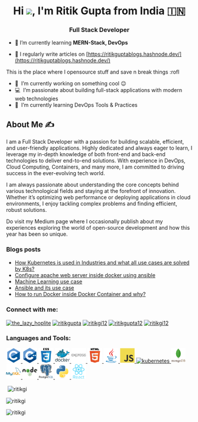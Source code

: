 <h1 align="center">Hi <img src="https://github.com/TheDudeThatCode/TheDudeThatCode/blob/master/Assets/Hi.gif" width="29px">, I'm Ritik Gupta from India 🇮🇳</h1>
<!-- <h3 align="center">The DevOps Guy who ♥ automating stuff</h3> -->
<h3 align="center">Full Stack Developer</h3>

- 🌱 I’m currently learning **MERN-Stack, DevOps**

- 📝 I regularly write articles on [https://ritikguptablogs.hashnode.dev/](https://ritikguptablogs.hashnode.dev/)

This is the place where I opensource stuff and save n break things :rofl

- 🔭 &nbsp;I’m currently working on something cool :wink:
- 💻 &nbsp;I’m passionate about building full-stack applications with modern web technologies
- 🌱 &nbsp;I’m currently learning DevOps Tools & Practices



## About Me ✍
<div>
 <p>
   I am a Full Stack Developer with a passion for building scalable, efficient, and user-friendly applications. Highly dedicated and always eager to learn, I leverage my in-depth knowledge of both front-end and back-end technologies to deliver end-to-end solutions. With experience in DevOps, Cloud Computing, Containers, and many more, I am committed to driving success in the ever-evolving tech world.
   
I am always passionate about understanding the core concepts behind various technological fields and staying at the forefront of innovation. Whether it’s optimizing web performance or deploying applications in cloud environments, I enjoy tackling complex problems and finding efficient, robust solutions.

Do visit my Medium page where I occasionally publish about my experiences exploring the world of open-source development and how this year has been so unique. 

</h4>
</div>

### Blogs posts
<!-- BLOG-POST-LIST:START -->
- [How Kubernetes is used in Industries and what all use cases are solved by K8s?](https://ritik-gupta.medium.com/how-kubernetes-is-used-in-industries-and-what-all-use-cases-are-solved-by-k8s-3c41a14a5e33?source=rss-2f514cb79f99------2)
- [Configure apache web server inside docker using ansible](https://ritik-gupta.medium.com/configure-apache-web-server-inside-docker-using-ansible-2a259dcb57ab?source=rss-2f514cb79f99------2)
- [Machine Learning use case](https://ritik-gupta.medium.com/machine-learning-use-case-97538547ae97?source=rss-2f514cb79f99------2)
- [Ansible and its use case](https://ritik-gupta.medium.com/ansible-and-its-use-case-3832a93cdd84?source=rss-2f514cb79f99------2)
- [How to run Docker inside Docker Container and why?](https://ritik-gupta.medium.com/how-to-run-docker-inside-docker-container-and-why-a891b15b225f?source=rss-2f514cb79f99------2)
<!-- BLOG-POST-LIST:END -->


<h3 align="left">Connect with me:</h3>
<p align="left">
<a href="https://instagram.com/the_lazy_hoplite" target="blank"><img align="center" src="https://raw.githubusercontent.com/rahuldkjain/github-profile-readme-generator/master/src/images/icons/Social/instagram.svg" alt="the_lazy_hoplite" height="30" width="40" /></a>
<a href="https://hashnode.com/@Ritikgupta" target="blank"><img align="center" src="https://raw.githubusercontent.com/rahuldkjain/github-profile-readme-generator/master/src/images/icons/Social/hashnode.svg" alt="ritikgupta" height="30" width="40" /></a>
<a href="https://www.hackerrank.com/ritikgi12" target="blank"><img align="center" src="https://raw.githubusercontent.com/rahuldkjain/github-profile-readme-generator/master/src/images/icons/Social/hackerrank.svg" alt="ritikgi12" height="30" width="40" /></a>
<a href="https://www.leetcode.com/ritikgupta12" target="blank"><img align="center" src="https://raw.githubusercontent.com/rahuldkjain/github-profile-readme-generator/master/src/images/icons/Social/leet-code.svg" alt="ritikgupta12" height="30" width="40" /></a>
<a href="https://auth.geeksforgeeks.org/user/ritikgi12" target="blank"><img align="center" src="https://raw.githubusercontent.com/rahuldkjain/github-profile-readme-generator/master/src/images/icons/Social/geeks-for-geeks.svg" alt="ritikgi12" height="30" width="40" /></a>
</p>

<h3 align="left">Languages and Tools:</h3>
<p align="left"> <a href="https://www.cprogramming.com/" target="_blank" rel="noreferrer"> <img src="https://raw.githubusercontent.com/devicons/devicon/master/icons/c/c-original.svg" alt="c" width="40" height="40"/> </a> <a href="https://www.w3schools.com/cpp/" target="_blank" rel="noreferrer"> <img src="https://raw.githubusercontent.com/devicons/devicon/master/icons/cplusplus/cplusplus-original.svg" alt="cplusplus" width="40" height="40"/> </a> <a href="https://www.w3schools.com/css/" target="_blank" rel="noreferrer"> <img src="https://raw.githubusercontent.com/devicons/devicon/master/icons/css3/css3-original-wordmark.svg" alt="css3" width="40" height="40"/> </a> <a href="https://www.docker.com/" target="_blank" rel="noreferrer"> <img src="https://raw.githubusercontent.com/devicons/devicon/master/icons/docker/docker-original-wordmark.svg" alt="docker" width="40" height="40"/> </a> <a href="https://expressjs.com" target="_blank" rel="noreferrer"> <img src="https://raw.githubusercontent.com/devicons/devicon/master/icons/express/express-original-wordmark.svg" alt="express" width="40" height="40"/> </a> <a href="https://www.w3.org/html/" target="_blank" rel="noreferrer"> <img src="https://raw.githubusercontent.com/devicons/devicon/master/icons/html5/html5-original-wordmark.svg" alt="html5" width="40" height="40"/> </a> <a href="https://www.java.com" target="_blank" rel="noreferrer"> <img src="https://raw.githubusercontent.com/devicons/devicon/master/icons/java/java-original.svg" alt="java" width="40" height="40"/> </a> <a href="https://developer.mozilla.org/en-US/docs/Web/JavaScript" target="_blank" rel="noreferrer"> <img src="https://raw.githubusercontent.com/devicons/devicon/master/icons/javascript/javascript-original.svg" alt="javascript" width="40" height="40"/> </a> <a href="https://kubernetes.io" target="_blank" rel="noreferrer"> <img src="https://www.vectorlogo.zone/logos/kubernetes/kubernetes-icon.svg" alt="kubernetes" width="40" height="40"/> </a> <a href="https://www.mongodb.com/" target="_blank" rel="noreferrer"> <img src="https://raw.githubusercontent.com/devicons/devicon/master/icons/mongodb/mongodb-original-wordmark.svg" alt="mongodb" width="40" height="40"/> </a> <a href="https://www.mysql.com/" target="_blank" rel="noreferrer"> <img src="https://raw.githubusercontent.com/devicons/devicon/master/icons/mysql/mysql-original-wordmark.svg" alt="mysql" width="40" height="40"/> </a> <a href="https://nodejs.org" target="_blank" rel="noreferrer"> <img src="https://raw.githubusercontent.com/devicons/devicon/master/icons/nodejs/nodejs-original-wordmark.svg" alt="nodejs" width="40" height="40"/> </a> <a href="https://www.postgresql.org" target="_blank" rel="noreferrer"> <img src="https://raw.githubusercontent.com/devicons/devicon/master/icons/postgresql/postgresql-original-wordmark.svg" alt="postgresql" width="40" height="40"/> </a> <a href="https://www.python.org" target="_blank" rel="noreferrer"> <img src="https://raw.githubusercontent.com/devicons/devicon/master/icons/python/python-original.svg" alt="python" width="40" height="40"/> </a> <a href="https://reactjs.org/" target="_blank" rel="noreferrer"> <img src="https://raw.githubusercontent.com/devicons/devicon/master/icons/react/react-original-wordmark.svg" alt="react" width="40" height="40"/> </a> </p>

<p>&nbsp;<img align="center" src="https://github-readme-stats.vercel.app/api?username=ritikgi&show_icons=true&locale=en" alt="ritikgi" /></p>

<p><img align="center" src="https://github-readme-streak-stats.herokuapp.com/?user=ritikgi&" alt="ritikgi" /></p>




<p align="left"> <img src="https://komarev.com/ghpvc/?username=ritikgi&label=Profile%20views&color=0e75b6&style=flat" alt="ritikgi" /> </p>

